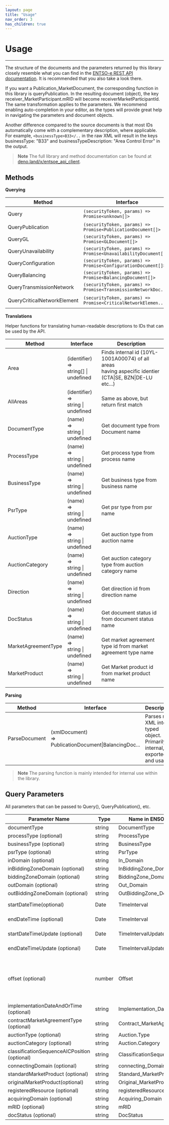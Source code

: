 ```yaml
---
layout: page
title: "Usage"
nav_order: 3
has_children: true
---
```


# Usage

---

The structure of the documents and the parameters returned by this library closely resemble what you can find in the [ENTSO-e REST API documentation](https://transparency.entsoe.eu/content/static_content/Static%20content/web%20api/Guide.html). It is recommended that you also take a look there.

If you want a Publication_MarketDocument, the corresponding function in this library is queryPublication. In the resulting document (object), the key receiver_MarketParticipant.mRID will become receiverMarketParticipantId. The same transformation applies to the parameters. We recommend enabling auto-completion in your editor, as the types will provide great help in navigating the parameters and document objects.

Another difference compared to the source documents is that most IDs automatically come with a complementary description, where applicable. For example, `<businessType>B33</..` in the raw XML will result in the keys businessType: "B33" and businessTypeDescription: "Area Control Error" in the output.

> **Note** 
> The full library and method documentation can be found at [deno.land/x/entsoe_api_client](https://deno.land/x/entsoe_api_client@0.9.4/mod.ts).

## Methods

**Querying**

| Method                      | Interface                                 | Description                                                   |
|-----------------------------|-------------------------------------------|---------------------------------------------------------------|
| Query                       | `(securityToken, params) => Promise<unknown[]>`                  | Fetch documents, return array of JS objects. Internal, but exported.   |
| QueryPublication            | `(securityToken, params) => Promise<PublicationDocument[]>`      | Request Publication_MarketDocument(s).                        |
| QueryGL                     | `(securityToken, params) => Promise<GLDocument[]>`               | For GL_MarketDocument.                                        |
| QueryUnavailability         | `(securityToken, params) => Promise<UnavailabilityDocument[]>`   | For Unavailability_MarketDocument.                            |
| QueryConfiguration          | `(securityToken, params) => Promise<ConfigurationDocument[]>`    | For Configuration_MarketDocument.                             |
| QueryBalancing              | `(securityToken, params) => Promise<BalancingDocument[]>`        | For Balancing_MarketDocument(s).                              |
| QueryTransmissionNetwork    | `(securityToken, params) => Promise<TransmissionNetworkDoc...>`  | For Transmission_MarketDocument(s).                           |
| QueryCriticalNetworkElement | `(securityToken, params) => Promise<CriticalNetworkElemen...>`   | For CriticalNetworkElement_MarketDocument(s).                 |

**Translations**

Helper functions for translating human-readable descriptions to IDs that can be used by the API.

| Method                      | Interface                                                                               | Description                                                                                                        |
|-----------------------------|-----------------------------------------------------------------------------------------|--------------------------------------------------------------------------------------------------------------------|
| Area       | (identifier)<br>=><br>string[] \| undefined                                           | Finds internal id (10YL-1001A00074) of all areas<br> having aspecific identier (CTA\|SE, BZN\|DE-LU etc...)        |
| AllAreas        | (identifier)<br>=><br>string \| undefined                                             | Same as above, but return first match                                                                              |
| DocumentType        | (name)<br>=><br>string \| undefined                                             | Get document type from Document name                                                                              |
| ProcessType        | (name)<br>=><br>string \| undefined                                             | Get process type from process name                                                                              |
| BusinessType        | (name)<br>=><br>string \| undefined                                             | Get business type from business name                                                                              |
| PsrType        | (name)<br>=><br>string \| undefined                                             | Get psr type from psr name                                                                              |
| AuctionType        | (name)<br>=><br>string \| undefined                                             | Get auction type from auction name                                                                              |
| AuctionCategory        | (name)<br>=><br>string \| undefined                                             | Get auction category type from auction category name                                                                              |
| Direction        | (name)<br>=><br>string \| undefined                                             | Get direction id from direction name                                                                              |
| DocStatus        | (name)<br>=><br>string \| undefined                                             | Get document status id from document status name                                                                              |
| MarketAgreementType        | (name)<br>=><br>string \| undefined                                             | Get market agreement type id from market agreement type name                                                                              |
| MarketProduct        | (name)<br>=><br>string \| undefined                                             | Get Market product id from market product name                                                                              |

**Parsing**

| Method                      | Interface                                                                               | Description                                                                                                        |
|-----------------------------|-----------------------------------------------------------------------------------------|--------------------------------------------------------------------------------------------------------------------|
| ParseDocument               | (xmlDocument)<br>=><br>PublicationDocument\|BalancingDoc...                           | Parses raw XML into a typed object. <br>Primarily internal, but exported and usable.                               |

> **Note**
> The parsing function is mainly intended for internal use within the library.

## Query Parameters

All parameters that can be passed to Query(), QueryPublication(), etc.

| Parameter Name                         | Type   | Name in ENSO-e REST API                     | Note                                                       |
|----------------------------------------|--------|---------------------------------------------|------------------------------------------------------------|
| documentType                           | string | DocumentType                                |                                                            |
| processType (optional)                 | string | ProcessType                                 |                                                            |
| businessType (optional)                | string | BusinessType                                |                                                            |
| psrType (optional)                     | string | PsrType                                     |                                                            |
| inDomain (optional)                    | string | In_Domain                                   |                                                            |
| inBiddingZoneDomain (optional)         | string | InBiddingZone_Domain                        |                                                            |
| biddingZoneDomain (optional)           | string | BiddingZone_Domain                          |                                                            |
| outDomain (optional)                   | string | Out_Domain                                  |                                                            |
| outBiddingZoneDomain (optional)        | string | OutBiddingZone_Domain                       |                                                            |
| startDateTime(optional)                | Date   | TimeInterval                                | ISO8601 string                                             |
| endDateTime (optional)                 | Date   | TimeInterval                                | ISO8601 string                                             |
| startDateTimeUpdate (optional)         | Date   | TimeIntervalUpdate                          | ISO8601 string                                             |
| endDateTimeUpdate (optional)           | Date   | TimeIntervalUpdate                          | ISO8601 string                                             |
| offset (optional)                      | number | Offset                                      | Enables fetching more than x documents by using pagination |
| implementationDateAndOrTime (optional) | string | Implementation_DateAndOrTime                | ISO8601 string                                             |
| contractMarketAgreementType (optional) | string | Contract_MarketAgreement.Type               |                                                            |
| auctionType (optional)                 | string | Auction.Type                                |                                                            |
| auctionCategory (optional)             | string | Auction.Category                            |                                                            |
| classificationSequenceAICPosition (optional)| string | ClassificationSequence_(...).Position  |                                                            |
| connectingDomain (optional)            | string | connecting_Domain                           |                                                            |
| standardMarketProduct (optional)       | string | Standard_MarketProduct                      |                                                            |
| originalMarketProduct(optional)        | string | Original_MarketProduct                      |                                                            |
| registeredResource (optional)          | string | registeredResource                          |                                                            |
| acquiringDomain (optional)             | string | Acquiring_Domain                            |                                                            |
| mRID (optional)                        | string | mRID                                        |                                                            |
| docStatus (optional)                   | string | DocStatus                                   |                                                            |

